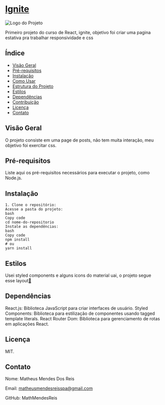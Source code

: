 # [Ignite](https://ignite-feed-izk4um74b-mathmendesreis.vercel.app/)

![Logo do Projeto](https://ignite-feed-izk4um74b-mathmendesreis.vercel.app/assets/vite-afdbeb1a.svg)

Primeiro projeto do curso de React, ignite, objetivo foi criar uma pagina estativa pra trabalhar responsividade e css

## Índice

- [Visão Geral](#visão-geral)
- [Pré-requisitos](#pré-requisitos)
- [Instalação](#instalação)
- [Como Usar](#como-usar)
- [Estrutura do Projeto](#estrutura-do-projeto)
- [Estilos](#estilos)
- [Dependências](#dependências)
- [Contribuição](#contribuição)
- [Licença](#licença)
- [Contato](#contato)

## Visão Geral

O projeto consiste em uma page de posts, não tem muita interação, meu objetivo foi exercitar css.

## Pré-requisitos

Liste aqui os pré-requisitos necessários para executar o projeto, como Node.js.

## Instalação
```
1. Clone o repositório:
Acesse a pasta do projeto:
bash
Copy code
cd nome-do-repositorio
Instale as dependências:
bash
Copy code
npm install
# ou
yarn install
```
## Estilos
Usei styled components e alguns icons do material uai, o projeto segue esse layout[🔗](https://www.figma.com/file/195YibnW6HH9IW3Xvs4R4O/Ignite-Feed-(Community)?node-id=0%3A1&mode=dev)

## Dependências
React.js: Biblioteca JavaScript para criar interfaces de usuário.
Styled Components: Biblioteca para estilização de componentes usando tagged template literals.
React Router Dom: Biblioteca para gerenciamento de rotas em aplicações React.



## Licença
MIT.

## Contato

Nome: Matheus Mendes Dos Reis

Email: matheusmendesreisspa@gmail.com

GitHub: MathMendesReis

